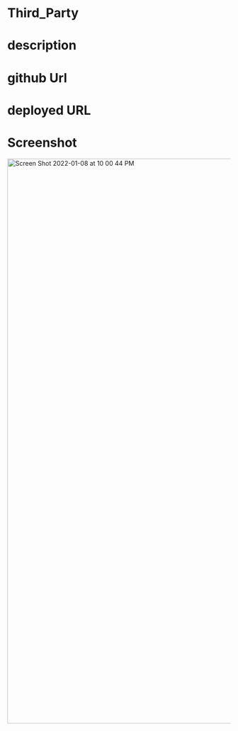 # Third_Party

# description

# github Url

# deployed URL

# Screenshot

<img width="1276" alt="Screen Shot 2022-01-08 at 10 00 44 PM" src="https://user-images.githubusercontent.com/94233506/148667500-1bc50551-eca1-4a7d-9c54-0b68194c7610.png">